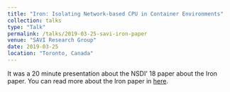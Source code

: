 ```yaml
---
title: "Iron: Isolating Network-based CPU in Container Environments"
collection: talks
type: "Talk"
permalink: /talks/2019-03-25-savi-iron-paper
venue: "SAVI Research Group"
date: 2019-03-25
location: "Toronto, Canada"
---
```


It was a 20 minute presentation about the NSDI' 18 paper about the Iron paper.
You can read more about the Iron paper in [here](https://www.usenix.org/conference/nsdi18/presentation/khalid).

